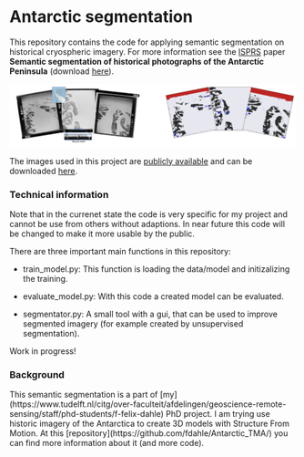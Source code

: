 # Antarctic segmentation
This repository contains the code for applying semantic segmentation on historical cryospheric imagery. For more information see the [ISPRS](https://www.isprs2022-nice.com/) paper <b>Semantic segmentation of historical photographs of the Antarctic Peninsula</b> (download [here](https://www.isprs-ann-photogramm-remote-sens-spatial-inf-sci.net/V-2-2022/237/2022/)).

![Example for segmentation](https://github.com/fdahle/antarctic_segmentation/blob/main/readme/segmentation_example.png?raw=true)

The images used in this project are [publicly available](https://www.pgc.umn.edu/data/aerial/) and can be downloaded [here](https://data.pgc.umn.edu/aerial/usgs/tma/photos/). 

<h3>Technical information</h3>

Note that in the currenet state the code is very specific for my project and cannot be use from others without adaptions. In near future this code will be changed to make it more usable by the public.

There are three important main functions in this repository:

- train_model.py:
This function is loading the data/model and initizalizing the training.

- evaluate_model.py:
With this code a created model can be evaluated.

- segmentator.py:
A small tool with a gui, that can be used to improve segmented imagery (for example created by unsupervised segmentation). 

Work in progress!

<h3>Background</h3>
This semantic segmentation is a part of [my](https://www.tudelft.nl/citg/over-faculteit/afdelingen/geoscience-remote-sensing/staff/phd-students/f-felix-dahle) PhD project. I am trying use historic imagery of the Antarctica to create 3D models with Structure From Motion. At this [repository](https://github.com/fdahle/Antarctic_TMA/) you can find more information about it (and more code). 
